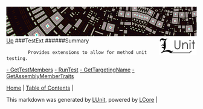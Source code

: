 ![](../Content/LUnit-banner-small.png "")
[<img style="float: right;" src="../Content/LUnit-logo-small.png">](../../README.md)
[Up](../LUnit.md)
###TestExt
######Summary

            Provides extensions to allow for method unit testing.
            
[ - GetTestMembers](TestExt_GetTestMembers.md)
[ - RunTest](TestExt_RunTest.md)
[ - GetTargetingName](TestExt_GetTargetingName.md)
[ - GetAssemblyMemberTraits](TestExt_GetAssemblyMemberTraits.md)

[Home](../../README.md) | [Table of Contents](../../TableOfContents.md) | 


This markdown was generated by [LUnit](https://github.com/CodeSingularity/LUnit), powered by [LCore](https://github.com/CodeSingularity/LCore) | 

